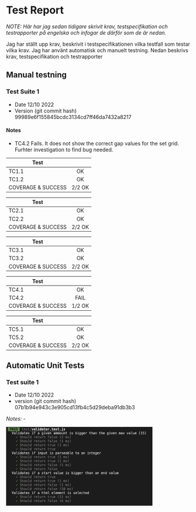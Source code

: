 # Test Report

*NOTE: Här har jag sedan tidigare skrivit krav, testspecifikation och testrapporter på engelska och infogar de därför som de är nedan.*

Jag har ställt upp krav, beskrivit i testspecifikationen vilka testfall som testar vilka krav.
Jag har använt automatisk och manuelt testning. Nedan beskrivs krav, testspecifikation och testrapporter

## Manual testning

### Test Suite 1
* Date 12/10 2022
* Version (git commit hash) 99989e6f155845bcdc3134cd7ff46da7432a8217

#### Notes
- TC4.2 Fails. It does not show the correct gap values for the set grid. Furhter investigation to find bug needed.

| Test      |  |
| --------- |:----:|
| TC1.1     | OK |
| TC1.2     | OK |
| COVERAGE & SUCCESS   | 2/2 OK 

| Test      |  |
| --------- |:----:|
| TC2.1     | OK |
| TC2.2     | OK |
| COVERAGE & SUCCESS   | 2/2 OK 

| Test      |  |
| --------- |:----:|
| TC3.1     | OK |
| TC3.2     | OK |
| COVERAGE & SUCCESS   | 2/2 OK 

| Test      |  |
| --------- |:----:|
| TC4.1     | OK |
| TC4.2     | FAIL |
| COVERAGE & SUCCESS   | 1/2 OK 

| Test      |  |
| --------- |:----:|
| TC5.1     | OK |
| TC5.2     | OK |
| COVERAGE & SUCCESS   | 2/2 OK

## Automatic Unit Tests 
### Test suite 1
* Date 12/10 2022
* version (git commit hash) 07b1b94e943c3e905cd13fb4c5d29deba91db3b3

*Notes:* - 

<img src="./img/test-suites/12oct22.png" alt="Test suite" width="400px"></img>